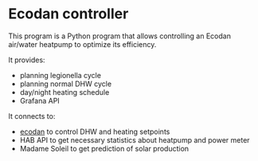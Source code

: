 # Ecodan controller

This program is a Python program that allows controlling an Ecodan air/water heatpump to optimize its efficiency.

It provides:
- planning legionella cycle
- planning normal DHW cycle
- day/night heating schedule
- Grafana API

It connects to:
- [ecodan](https://github.com/Roel/ecodan) to control DHW and heating setpoints
- HAB API to get necessary statistics about heatpump and power meter
- Madame Soleil to get prediction of solar production